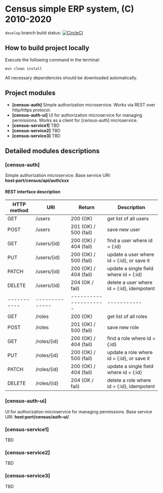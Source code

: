 # Census simple ERP system, (C) 2010-2020 #

`develop` branch build status:
[![CircleCI](https://circleci.com/bb/dmitry-ed-gusev/census/tree/develop.svg?style=svg)](https://circleci.com/bb/dmitry-ed-gusev/census/tree/develop)

## How to build project locally ##
Execute the following command in the terminal:  
  
`mvn clean install`

All necessary dependencies should be downloaded automatically.

## Project modules ##
* **[census-auth]** Simple authorization microservice. Works via REST over http/https protocol.
* **[census-auth-ui]** UI for authorization microservice for managing permissions. Works as a client for [census-auth] microservice.
* **[census-service1]** TBD
* **[census-service2]** TBD
* **[census-service3]** TBD

## Detailed modules descriptions ##

### [census-auth] ###
Simple authorization microservice.
Base service URI: **host:port/census/api/auth/xxx**

#### REST interface description ####
| HTTP method |  URI          | Return                | Description    |
| ----------- | --------------| --------------------- |--------------- |
| GET         |  /users       | 200 (OK)              | get list of all users |
| POST        |  /users       | 201 (OK) / 500 (fail) | save new user |
| GET         |  /users/{id}  | 200 (OK) / 404 (fail) | find a user where id = {:id} |
| PUT         |  /users/{id}  | 200 (OK) / 500 (fail) | update a user where id = {:id}, or save it |
| PATCH       |  /users/{id}  | 200 (OK) / 404 (fail) | update a single field where id = {:id} |
| DELETE      |  /users/{id}  | 204 (OK / fail)       | delete a user where id = {:id}, idempotent |
| ----------- | --------------| --------------------- | ----------- |
| GET         |  /roles       | 200 (OK)              | get list of all roles |
| POST        |  /roles       | 201 (OK) / 500 (fail) | save new role |
| GET         |  /roles/{id}  | 200 (OK) / 404 (fail) | find a role where id = {:id} |
| PUT         |  /roles/{id}  | 200 (OK) / 500 (fail) | update a role where id = {:id}, or save it |
| PATCH       |  /roles/{id}  | 200 (OK) / 404 (fail) | update a single field where id = {:id} |
| DELETE      |  /roles/{id}  | 204 (OK / fail)       | delete a role where id = {:id}, idempotent |


### [census-auth-ui] ###
UI for authorization microservice for managing permissions.
Base service URI: **host:port/census/auth-ui/**

### [census-service1] ###
TBD

### [census-service2] ###
TBD

### [census-service3] ###
TBD